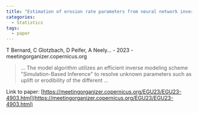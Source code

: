 ```yaml
---
title: "Estimation of erosion rate parameters from neural network inverse modeling of river profile and thermo-geochronology data"
categories:
  - Statistics
tags:
  - paper
---
```

T Bernard, C Glotzbach, D Peifer, A Neely… - 2023 - meetingorganizer.copernicus.org



>… The model algorithm utilizes an efficient inverse modeling scheme "Simulation-Based Inference" to resolve unknown parameters such as uplift or erodibility of the different …

Link to paper: [https://meetingorganizer.copernicus.org/EGU23/EGU23-4903.html](https://meetingorganizer.copernicus.org/EGU23/EGU23-4903.html)
